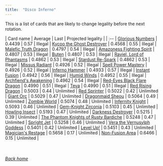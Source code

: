 ```yaml
---
title:  "Disco Inferno"
---
```


This is a list of cards that are likely to change legality before the next rotation.

| Card name | Average | Last | Projected legality |
| :-- |
[Glorious Numbers](https://db.ygoprodeck.com/card/?search=Glorious%20Numbers) | 0.4439 | 0.57 | Illegal |
[Kycoo the Ghost Destroyer](https://db.ygoprodeck.com/card/?search=Kycoo%20the%20Ghost%20Destroyer) | 0.4568 | 0.55 | Illegal |
[Malefic Truth Dragon](https://db.ygoprodeck.com/card/?search=Malefic%20Truth%20Dragon) | 0.4797 | 0.54 | Illegal |
[Amazoness Fighting Spirit](https://db.ygoprodeck.com/card/?search=Amazoness%20Fighting%20Spirit) | 0.4807 | 0.53 | Illegal |
[Buten](https://db.ygoprodeck.com/card/?search=Buten) | 0.4807 | 0.53 | Illegal |
[Raviel, Lord of Phantasms](https://db.ygoprodeck.com/card/?search=Raviel,%20Lord%20of%20Phantasms) | 0.4862 | 0.53 | Illegal |
[Stardust Re-Spark](https://db.ygoprodeck.com/card/?search=Stardust%20Re-Spark) | 0.4862 | 0.53 | Illegal |
[Missus Radiant](https://db.ygoprodeck.com/card/?search=Missus%20Radiant) | 0.4926 | 0.52 | Illegal |
[Spell Power Mastery](https://db.ygoprodeck.com/card/?search=Spell%20Power%20Mastery) | 0.4926 | 0.52 | Illegal |
[Inferno Hammer](https://db.ygoprodeck.com/card/?search=Inferno%20Hammer) | 0.4933 | 0.57 | Illegal |
[Instant Fusion](https://db.ygoprodeck.com/card/?search=Instant%20Fusion) | 0.4942 | 0.56 | Illegal |
[Humid Winds](https://db.ygoprodeck.com/card/?search=Humid%20Winds) | 0.4952 | 0.55 | Illegal |
[Archfiend's Awakening](https://db.ygoprodeck.com/card/?search=Archfiend's%20Awakening) | 0.4962 | 0.54 | Illegal |
[Red-Eyes Black Flare Dragon](https://db.ygoprodeck.com/card/?search=Red-Eyes%20Black%20Flare%20Dragon) | 0.4990 | 0.51 | Illegal |
[Teva](https://db.ygoprodeck.com/card/?search=Teva) | 0.4990 | 0.51 | Illegal |
[Red Rising Dragon](https://db.ygoprodeck.com/card/?search=Red%20Rising%20Dragon) | 0.5003 | 0.44 | Unlimited |
[Red Sprinter](https://db.ygoprodeck.com/card/?search=Red%20Sprinter) | 0.5022 | 0.42 | Unlimited |
[Giant Orc](https://db.ygoprodeck.com/card/?search=Giant%20Orc) | 0.5029 | 0.47 | Unlimited |
[Dragonmaid Sheou](https://db.ygoprodeck.com/card/?search=Dragonmaid%20Sheou) | 0.5064 | 0.49 | Unlimited |
[Zombie World](https://db.ygoprodeck.com/card/?search=Zombie%20World) | 0.5074 | 0.48 | Unlimited |
[Infernity Knight](https://db.ygoprodeck.com/card/?search=Infernity%20Knight) | 0.5093 | 0.46 | Unlimited |
[Gem-Knight Zirconia](https://db.ygoprodeck.com/card/?search=Gem-Knight%20Zirconia) | 0.5103 | 0.45 | Unlimited |
[Howling Insect](https://db.ygoprodeck.com/card/?search=Howling%20Insect) | 0.5193 | 0.47 | Unlimited |
[Darkness Destroyer](https://db.ygoprodeck.com/card/?search=Darkness%20Destroyer) | 0.5215 | 0.39 | Unlimited |
[The Phantom Knights of Rusty Bardiche](https://db.ygoprodeck.com/card/?search=The%20Phantom%20Knights%20of%20Rusty%20Bardiche) | 0.5248 | 0.47 | Unlimited |
[Spright Jet](https://db.ygoprodeck.com/card/?search=Spright%20Jet) | 0.5258 | 0.46 | Unlimited |
[Vera the Vernusylph Goddess](https://db.ygoprodeck.com/card/?search=Vera%20the%20Vernusylph%20Goddess) | 0.5401 | 0.42 | Unlimited |
[Level Up!](https://db.ygoprodeck.com/card/?search=Level%20Up!) | 0.5451 | 0.43 | Unlimited |
[Magician's Restage](https://db.ygoprodeck.com/card/?search=Magician's%20Restage) | 0.5658 | 0.17 | Unlimited |
[Non-Fusion Area](https://db.ygoprodeck.com/card/?search=Non-Fusion%20Area) | 0.6466 | 0.15 | Unlimited |

<br>

###### [Back home](index)
